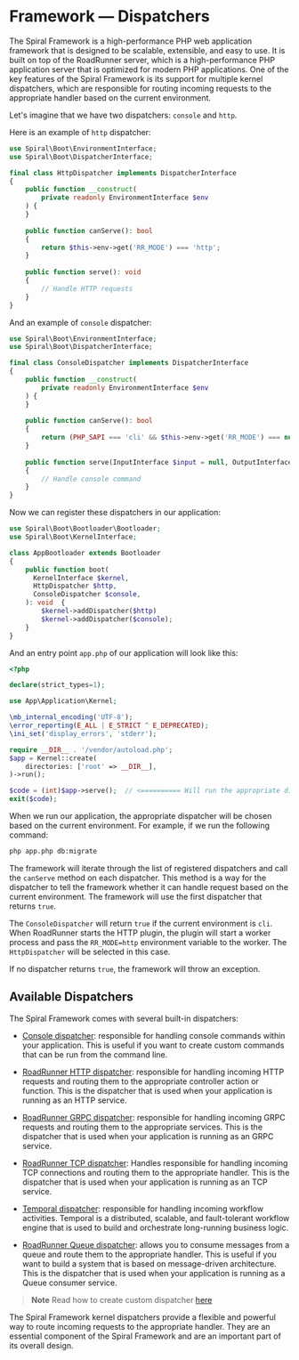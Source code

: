 # Framework — Dispatchers

The Spiral Framework is a high-performance PHP web application framework that is designed to be scalable, extensible,
and easy to use. It is built on top of the RoadRunner server, which is a high-performance PHP application server that is
optimized for modern PHP applications. One of the key features of the Spiral Framework is its support for multiple
kernel dispatchers, which are responsible for routing incoming requests to the appropriate handler based on the current
environment.

Let's imagine that we have two dispatchers: `console` and `http`.

Here is an example of `http` dispatcher:

```php
use Spiral\Boot\EnvironmentInterface;
use Spiral\Boot\DispatcherInterface;

final class HttpDispatcher implements DispatcherInterface
{
    public function __construct(
        private readonly EnvironmentInterface $env
    ) {
    }
    
    public function canServe(): bool
    {
        return $this->env->get('RR_MODE') === 'http';
    }
    
    public function serve(): void
    {
        // Handle HTTP requests
    }
}
```

And an example of `console` dispatcher:

```php
use Spiral\Boot\EnvironmentInterface;
use Spiral\Boot\DispatcherInterface;

final class ConsoleDispatcher implements DispatcherInterface
{
    public function __construct(
        private readonly EnvironmentInterface $env
    ) {
    }
    
    public function canServe(): bool
    { 
        return (PHP_SAPI === 'cli' && $this->env->get('RR_MODE') === null);
    }
    
    public function serve(InputInterface $input = null, OutputInterface $output = null): int
    {
        // Handle console command
    }
}
```

Now we can register these dispatchers in our application:

```php
use Spiral\Boot\Bootloader\Bootloader;
use Spiral\Boot\KernelInterface;

class AppBootloader extends Bootloader
{
    public function boot(
      KernelInterface $kernel, 
      HttpDispatcher $http,
      ConsoleDispatcher $console,
    ): void  {
        $kernel->addDispatcher($http)
        $kernel->addDispatcher($console);
    }
}
```

And an entry point `app.php` of our application will look like this:

```php
<?php

declare(strict_types=1);

use App\Application\Kernel;

\mb_internal_encoding('UTF-8');
\error_reporting(E_ALL | E_STRICT ^ E_DEPRECATED);
\ini_set('display_errors', 'stderr');

require __DIR__ . '/vendor/autoload.php';
$app = Kernel::create(
    directories: ['root' => __DIR__],
)->run();

$code = (int)$app->serve();  // <========== Will run the appropriate dispatcher based on the current environment
exit($code);
```

When we run our application, the appropriate dispatcher will be chosen based on the current environment. For example, if
we run the following command:

```bash
php app.php db:migrate
```

The framework will iterate through the list of registered dispatchers and call the `canServe` method on each
dispatcher. This method is a way for the dispatcher to tell the framework whether it can handle request based on the
current environment. The framework will use the first dispatcher that returns `true`.

The `ConsoleDispatcher` will return `true` if the current environment is `cli`. When RoadRunner starts the HTTP plugin,
the plugin will start a worker process and pass the `RR_MODE=http` environment variable to the worker.
The `HttpDispatcher` will be selected in this case.

If no dispatcher returns `true`, the framework will throw an exception.

## Available Dispatchers

The Spiral Framework comes with several built-in dispatchers:

- [Console dispatcher](https://github.com/spiral/framework/blob/master/src/Framework/Console/ConsoleDispatcher.php):
  responsible for handling console commands within your application. This is useful if you want to create custom
  commands that can be run from the command line.

- [RoadRunner HTTP dispatcher](https://github.com/spiral/roadrunner-bridge/blob/2.0/src/Http/Dispatcher.php):
  responsible for handling incoming HTTP requests and routing them to the appropriate controller action or function.
  This is the dispatcher that is used when your application is running as an HTTP service.

- [RoadRunner GRPC dispatcher](https://github.com/spiral/roadrunner-bridge/blob/2.0/src/GRPC/Dispatcher.php):
  responsible for handling incoming GRPC requests and routing them to the appropriate services.
  This is the dispatcher that is used when your application is running as an GRPC service.

- [RoadRunner TCP dispatcher](https://github.com/spiral/roadrunner-bridge/blob/2.0/src/Tcp/Dispatcher.php): Handles
  responsible for handling incoming TCP connections and routing them to the appropriate handler. This is the dispatcher
  that is used when your application is running as an TCP service.

- [Temporal dispatcher](https://github.com/spiral/temporal-bridge/blob/2.0/src/Dispatcher.php): responsible for handling
  incoming workflow activities. Temporal is a distributed, scalable, and fault-tolerant workflow engine that is used to
  build and orchestrate long-running business logic.

- [RoadRunner Queue dispatcher](https://github.com/spiral/roadrunner-bridge/blob/2.0/src/Queue/Dispatcher.php): allows
  you to consume messages from a queue and route them to the appropriate handler. This is useful if you want to build a
  system that is based on message-driven architecture.
  This is the dispatcher that is used when your application is running as a Queue consumer service.

> **Note**
> Read how to create custom dispatcher [here](../cookbook/custom-dispatcher.md)

The Spiral Framework kernel dispatchers provide a flexible and powerful way to route incoming requests to the
appropriate handler. They are an essential component of the Spiral Framework and are an important part of its overall
design.
